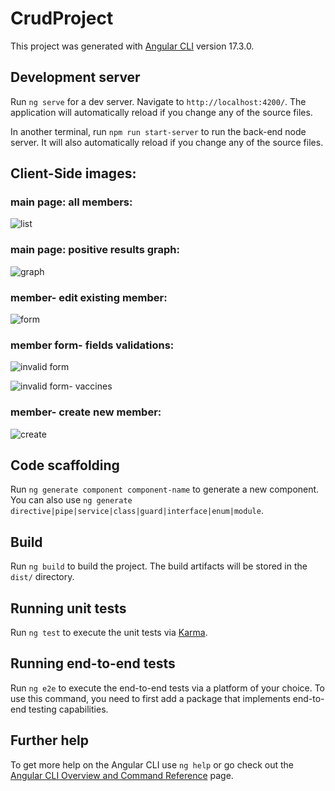 # CrudProject

This project was generated with [Angular CLI](https://github.com/angular/angular-cli) version 17.3.0.

## Development server

Run `ng serve` for a dev server. Navigate to `http://localhost:4200/`. The application will automatically reload if you change any of the source files.

In another terminal, run `npm run start-server` to run the back-end node server. It will also automatically reload if you change any of the source files.

## Client-Side images:
### main page: all members:
![list](https://github.com/estizeiger/hadasim-home-task/assets/73308036/c908609e-535f-4dd5-997c-eb200927e8a2)
### main page: positive results graph:
![graph](https://github.com/estizeiger/hadasim-home-task/assets/73308036/519defeb-ef8f-43b9-90d8-c9b03fb43c9e)

### member- edit existing member:
![form](https://github.com/estizeiger/hadasim-home-task/assets/73308036/4c14e560-7838-4c13-9b43-3bdcfa976571)

### member form- fields validations:
![invalid form](https://github.com/estizeiger/hadasim-home-task/assets/73308036/3de795d2-8fab-4815-96cf-1b3eaa6b8131)

![invalid form- vaccines](https://github.com/estizeiger/hadasim-home-task/assets/73308036/ad8a834b-7afc-44c1-b00b-1fd340f405d8)

### member- create new member:
![create](https://github.com/estizeiger/hadasim-home-task/assets/73308036/d7ef882d-f52c-4a3a-ae04-c8c09e1ecc8c)


## Code scaffolding

Run `ng generate component component-name` to generate a new component. You can also use `ng generate directive|pipe|service|class|guard|interface|enum|module`.

## Build

Run `ng build` to build the project. The build artifacts will be stored in the `dist/` directory.

## Running unit tests

Run `ng test` to execute the unit tests via [Karma](https://karma-runner.github.io).

## Running end-to-end tests

Run `ng e2e` to execute the end-to-end tests via a platform of your choice. To use this command, you need to first add a package that implements end-to-end testing capabilities.

## Further help

To get more help on the Angular CLI use `ng help` or go check out the [Angular CLI Overview and Command Reference](https://angular.io/cli) page.
